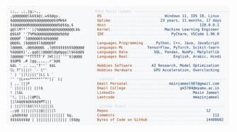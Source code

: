 <picture>
  <source srcset="https://raw.githubusercontent.com/mmazinjameel/mmazinjameel/main/dark_mode.svg?v=1761113797" media="(prefers-color-scheme: dark)">
  <img src="https://raw.githubusercontent.com/mmazinjameel/mmazinjameel/main/light_mode.svg?v=1761113797">
</picture>
